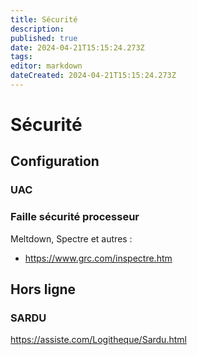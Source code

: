 ```yaml
---
title: Sécurité
description: 
published: true
date: 2024-04-21T15:15:24.273Z
tags: 
editor: markdown
dateCreated: 2024-04-21T15:15:24.273Z
---
```


# Sécurité

## Configuration

### UAC

### Faille sécurité processeur

Meltdown, Spectre et autres :

- <https://www.grc.com/inspectre.htm>

## Hors ligne

### SARDU

<https://assiste.com/Logitheque/Sardu.html>
